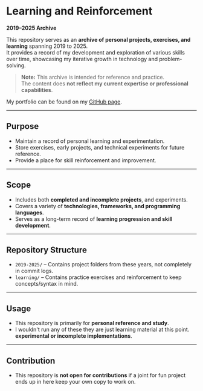 # Learning and Reinforcement  
**2019–2025 Archive**  

This repository serves as an **archive of personal projects, exercises, and learning** spanning 2019 to 2025.  
It provides a record of my development and exploration of various skills over time, showcasing my iterative growth in technology and problem-solving.  

> **Note:** This archive is intended for reference and practice.  
> The content does **not reflect my current expertise or professional capabilities**.  

My portfolio can be found on my [GitHub page](https://github.com/asephri).  

---

## Purpose
- Maintain a record of personal learning and experimentation.  
- Store exercises, early projects, and technical experiments for future reference.  
- Provide a place for skill reinforcement and improvement.  

---

## Scope
- Includes both **completed and incomplete projects**, and experiments.  
- Covers a variety of **technologies, frameworks, and programming languages**.  
- Serves as a long-term record of **learning progression and skill development**.  

---

## Repository Structure
- `2019-2025/` – Contains project folders from these years, not completely in commit logs.  
- `learning/` – Contains practice exercises and reinforcement to keep concepts/syntax in mind.

---

## Usage
- This repository is primarily for **personal reference and study**.  
- I wouldn't run any of these they are just learning material at this point. **experimental or incomplete implementations**.  

---

## Contribution
- This repository is **not open for contributions** if a joint for fun project ends up in here keep your own copy to work on.  
